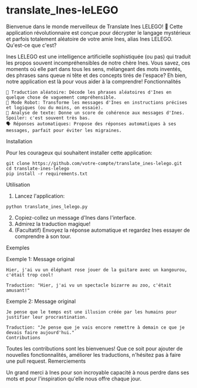 # translate_Ines-leLEGO

Bienvenue dans le monde merveilleux de Translate Ines LELEGO! 🧩
Cette application révolutionnaire est conçue pour décrypter le langage mystérieux et parfois totalement aléatoire de votre amie Ines, alias Ines LELEGO.
Qu'est-ce que c'est?

Ines LELEGO est une intelligence artificielle sophistiquée (ou pas) qui traduit les propos souvent incompréhensibles de notre chère Ines. Vous savez, ces moments où elle part dans tous les sens, mélangeant des mots inventés, des phrases sans queue ni tête et des concepts tirés de l'espace? Eh bien, notre application est là pour vous aider à la comprendre!
Fonctionnalités

    🎲 Traduction aléatoire: Décode les phrases aléatoires d'Ines en quelque chose de vaguement compréhensible.
    🤖 Mode Robot: Transforme les messages d'Ines en instructions précises et logiques (ou du moins, on essaie).
    🧠 Analyse de texte: Donne un score de cohérence aux messages d'Ines. Spoiler: c'est souvent très bas.
    🗣️ Réponses automatiques: Propose des réponses automatiques à ses messages, parfait pour éviter les migraines.

Installation

Pour les courageux qui souhaitent installer cette application:

```
git clone https://github.com/votre-compte/translate_ines-lelego.git
cd translate-ines-lelego
pip install -r requirements.txt
```
Utilisation

1. Lancez l'application:
```
python translate_ines_lelego.py
```
2. Copiez-collez un message d'Ines dans l'interface.
3. Admirez la traduction magique!
4. (Facultatif) Envoyez la réponse automatique et regardez Ines essayer de comprendre à son tour.

Exemples

Exemple 1: Message original
```
Hier, j'ai vu un éléphant rose jouer de la guitare avec un kangourou, c'était trop cool!

Traduction: "Hier, j'ai vu un spectacle bizarre au zoo, c'était amusant!"
```
Exemple 2: Message original
```
Je pense que le temps est une illusion créée par les humains pour justifier leur procrastination.

Traduction: "Je pense que je vais encore remettre à demain ce que je devais faire aujourd'hui."
Contributions
```
Toutes les contributions sont les bienvenues! Que ce soit pour ajouter de nouvelles fonctionnalités, améliorer les traductions, n'hésitez pas à faire une pull request.
Remerciements

Un grand merci à Ines pour son incroyable capacité à nous perdre dans ses mots et pour l'inspiration qu'elle nous offre chaque jour.
